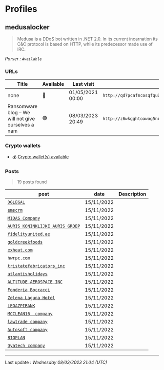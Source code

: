 # Profiles

## **medusalocker**

> Medusa is a DDoS bot written in .NET 2.0. In its current incarnation its C&C protocol is based on HTTP, while its predecessor made use of IRC.

_Parser : `Available`_

### URLs
| Title | Available | Last visit | fqdn | Screenshot 
|---|---|---|---|---|
| none | 🔴 | 01/05/2021 00:00 | `http://qd7pcafncosqfqu3ha6fcx4h6sr7tzwagzpcdcnytiw3b6varaeqv5yd.onion` | ❌ | 
| Ransomware blog – We will not give ourselves a nam | 🟢 | 08/03/2023 20:49 | `http://z6wkgghtoawog5noty5nxulmmt2zs7c3yvwr22v4czbffdoly2kl4uad.onion` | <a href="https://www.ransomware.live/screenshots/z6wkgghtoawog5noty5nxulmmt2zs7c3yvwr22v4czbffdoly2kl4uad-onion.png" target=_blank>📸</a> | 

### Crypto wallets
* 💰 <a href="/#/crypto/medusalocker.md">Crypto wallet(s) available</a>


### Posts

> 19 posts found

| post | date | Description
|---|---|---|
| [`DGLEGAL`](https://google.com/search?q=DGLEGAL) | 15/11/2022 |   |
| [`emscrm`](https://google.com/search?q=emscrm) | 15/11/2022 |   |
| [`MIDAS Company`](https://google.com/search?q=MIDAS+Company) | 15/11/2022 |   |
| [`AURIS KONINKLIJKE AURIS GROEP`](https://google.com/search?q=AURIS+KONINKLIJKE+AURIS+GROEP) | 15/11/2022 |   |
| [`fidelityunited.ae`](https://google.com/search?q=fidelityunited.ae) | 15/11/2022 |   |
| [`goldcreekfoods`](https://google.com/search?q=goldcreekfoods) | 15/11/2022 |   |
| [`exheat.com`](https://google.com/search?q=exheat.com) | 15/11/2022 |   |
| [`hwrpc.com`](https://google.com/search?q=hwrpc.com) | 15/11/2022 |   |
| [`tristatefabricators_inc`](https://google.com/search?q=tristatefabricators_inc) | 15/11/2022 |   |
| [`atlantisholidays`](https://google.com/search?q=atlantisholidays) | 15/11/2022 |   |
| [`ALTlTUDE AEROSPACE INC`](https://google.com/search?q=ALTlTUDE+AEROSPACE+INC) | 15/11/2022 |   |
| [`Fonderia Boccacci`](https://google.com/search?q=Fonderia+Boccacci) | 15/11/2022 |   |
| [`Zelena Laguna Hotel`](https://google.com/search?q=Zelena+Laguna+Hotel) | 15/11/2022 |   |
| [`LEGAZPIBANK`](https://google.com/search?q=LEGAZPIBANK) | 15/11/2022 |   |
| [`MCCLEAN16  company`](https://google.com/search?q=MCCLEAN16++company) | 15/11/2022 |   |
| [`lawtrade company`](https://google.com/search?q=lawtrade+company) | 15/11/2022 |   |
| [`Autosoft company`](https://google.com/search?q=Autosoft+company) | 15/11/2022 |   |
| [`BIOPLAN`](https://google.com/search?q=BIOPLAN) | 15/11/2022 |   |
| [`Dyatech company`](https://google.com/search?q=Dyatech+company) | 15/11/2022 |   |

 --- 


Last update : _Wednesday 08/03/2023 21.04 (UTC)_

